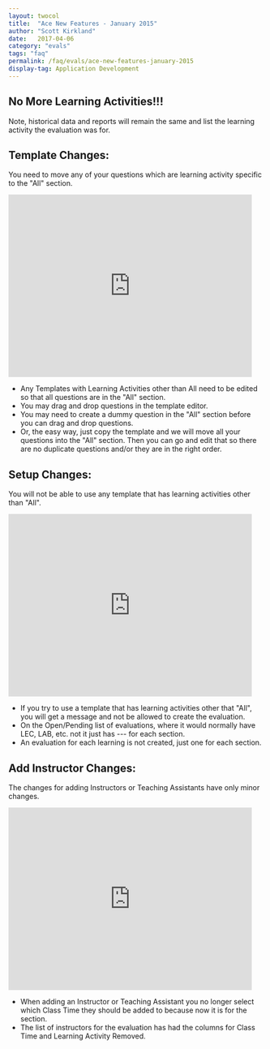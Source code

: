 ```yaml
---
layout: twocol
title:  "Ace New Features - January 2015"
author: "Scott Kirkland"
date:   2017-04-06
category: "evals"
tags: "faq"
permalink: /faq/evals/ace-new-features-january-2015
display-tag: Application Development
---
```


## No More Learning Activities!!!

Note, historical data and reports will remain the same and list the learning activity the evaluation was for.

## Template Changes:
You need to move any of your questions which are learning activity specific to the "All" section.

<iframe width="480" height="360" src="https://www.youtube.com/embed/Ko_DDdHW1D8" frameborder="0"> </iframe>

- Any Templates with Learning Activities other than All need to be edited so that all questions are in the "All" section.
- You may drag and drop questions in the template editor.
- You may need to create a dummy question in the "All" section before you can drag and drop questions.
- Or, the easy way, just copy the template and we will move all your questions into the "All" section. Then you can go and edit that so there are no duplicate questions and/or they are in the right order.

## Setup Changes:

You will not be able to use any template that has learning activities other than "All".

<iframe width="480" height="360" src="https://www.youtube.com/embed/uqTUgcyKofI" frameborder="0"> </iframe>

- If you try to use a template that has learning activities other that "All", you will get a message and not be allowed to create the evaluation.
- On the Open/Pending list of evaluations, where it would normally have LEC, LAB, etc. not it just has --- for each section.
- An evaluation for each learning is not created, just one for each section.

## Add Instructor Changes:

The changes for adding Instructors or Teaching Assistants have only minor changes.

<iframe width="480" height="360" src="https://www.youtube.com/embed/EwN3nVQVXLg" frameborder="0"> </iframe>

- When adding an Instructor or Teaching Assistant you no longer select which Class Time they should be added to because now it is for the section.
- The list of instructors for the evaluation has had the columns for Class Time and Learning Activity Removed.

